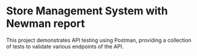 # **Store Management System with Newman report**
This project demonstrates API testing using Postman, providing a collection of tests to validate various endpoints of the API.
